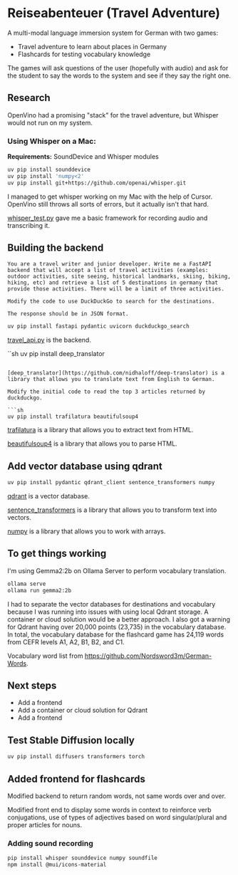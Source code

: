 # Reiseabenteuer (Travel Adventure)

A multi-modal language immersion system for German with two games:

- Travel adventure to learn about places in Germany
- Flashcards for testing vocabulary knowledge

The games will ask questions of the user (hopefully with audio) and ask for the student to say the words to the system and see if they say the right one.

## Research

OpenVino had a promising "stack" for the travel adventure, but Whisper would not run on my system.

### Using Whisper on a Mac:

**Requirements:** SoundDevice and Whisper modules

```sh
uv pip install sounddevice
uv pip install 'numpy<2'
uv pip install git+https://github.com/openai/whisper.git 
```

I managed to get whisper working on my Mac with the help of Cursor. OpenVino still throws all sorts of errors, but it actually isn't that hard.

[whisper_test.py](whisper_test.py) gave me a basic framework for recording audio and transcribing it.

## Building the backend

```text
You are a travel writer and junior developer. Write me a FastAPI backend that will accept a list of travel activities (examples: outdoor activities, site seeing, historical landmarks, skiing, biking, hiking, etc) and retrieve a list of 5 destinations in germany that provide those activities. There will be a limit of three activities.
```

```text
Modify the code to use DuckDuckGo to search for the destinations.
```

```text
The response should be in JSON format.
```



```sh
uv pip install fastapi pydantic uvicorn duckduckgo_search
```

[travel_api.py](travel_api.py) is the backend.

``sh
uv pip install deep_translator
```

[deep_translator](https://github.com/nidhaloff/deep-translator) is a library that allows you to translate text from English to German.

Modify the initial code to read the top 3 articles returned by duckduckgo.

```sh
uv pip install trafilatura beautifulsoup4
```

[trafilatura](https://github.com/adbar/trafilatura) is a library that allows you to extract text from HTML.

[beautifulsoup4](https://www.crummy.com/software/BeautifulSoup/bs4/doc/) is a library that allows you to parse HTML.

## Add vector database using qdrant

```sh
uv pip install pydantic qdrant_client sentence_transformers numpy
```

[qdrant](https://qdrant.tech/) is a vector database.

[sentence_transformers](https://www.sbert.net/) is a library that allows you to transform text into vectors.

[numpy](https://numpy.org/) is a library that allows you to work with arrays.

## To get things working

I'm using Gemma2:2b on Ollama Server to perform vocabulary translation.

```sh
ollama serve
ollama run gemma2:2b
```

I had to separate the vector databases for destinations and vocabulary because I was running into issues with using local Qdrant storage. A container or cloud solution would be a better approach. I also got a warning for Qdrant having over 20,000 points (23,735) in the vocabulary database. In total, the vocabulary database for the flashcard game has 24,119 words from CEFR levels A1, A2, B1, B2, and C1.

Vocabulary word list from https://github.com/Nordsword3m/German-Words.

## Next steps

- Add a frontend
- Add a container or cloud solution for Qdrant
- Add a frontend

## Test Stable Diffusion locally

```sh
uv pip install diffusers transformers torch
```

## Added frontend for flashcards

Modified backend to return random words, not same words over and over.

Modified front end to display some words in context to reinforce verb conjugations, use of types of adjectives based on word singular/plural and proper articles for nouns.

### Adding sound recording

```sh
pip install whisper sounddevice numpy soundfile
npm install @mui/icons-material
```
